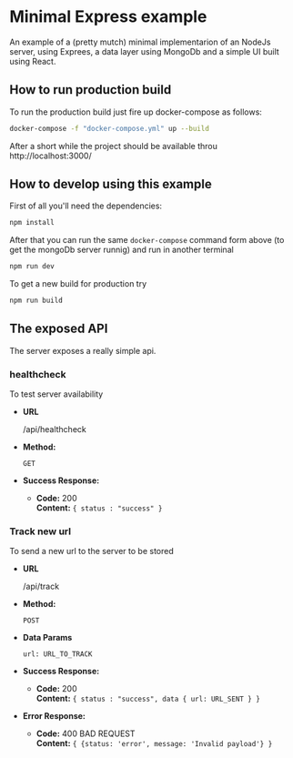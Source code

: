# Minimal Express example

An example of a (pretty mutch) minimal implementarion of an NodeJs server, using Exprees, a data layer using MongoDb and a simple UI built using React.

## How to run production build

To run the production build just fire up docker-compose as follows: 

```bash
docker-compose -f "docker-compose.yml" up --build
```

After a short while the project should be available throu http://localhost:3000/ 

## How to develop using this example

First of all you'll need the dependencies: 
```bash
npm install
```
After that you can run the same `docker-compose` command form above (to get the mongoDb server runnig) and run in another terminal 

```bash
npm run dev
```

To get a new build for production try

```bash
npm run build
```

## The exposed API

The server exposes a really simple api.

### healthcheck

To test server availability 

* **URL**

    /api/healthcheck

* **Method:**

    `GET`

* **Success Response:**

    * **Code:** 200 <br />
      **Content:** `{ status : "success" }`


### Track new url

To send a new url to the server to be stored

* **URL**

    /api/track

* **Method:**

    `POST`

* **Data Params**

    `url: URL_TO_TRACK`

* **Success Response:**

    * **Code:** 200 <br />
      **Content:** `{ status : "success", data { url: URL_SENT } }`

* **Error Response:**

  * **Code:** 400 BAD REQUEST <br />
    **Content:** `{ {status: 'error', message: 'Invalid payload'} }`